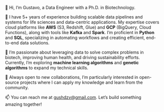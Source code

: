 👋 Hi, I’m Gustavo, a Data Engineer with a Ph.D. in Biotechnology.

🧬 I have 5+ years of experience building scalable data pipelines and systems for life sciences and data-centric applications. My expertise covers cloud platforms like **AWS** (S3, Redshift, Glue) and **GCP** (BigQuery, Cloud Functions), along with tools like **Kafka** and **Spark**. I’m proficient in **Python** and **SQL**, specializing in automating workflows and creating efficient, end-to-end data solutions.

🔬 I’m passionate about leveraging data to solve complex problems in biotech, improving human health, and driving sustainability efforts. Currently, I’m exploring **machine learning algorithms** and **genetic algorithms** to expand my technical skills.

🌱 Always open to new collaborations, I’m particularly interested in open-source projects where I can apply my knowledge and learn from the community.

📫 You can reach me at [gushdzv@gmail.com](mailto:gushdzv@gmail.com). Let’s build something amazing together!


<!---
gushdzv/gushdzv is a ✨ special ✨ repository because its `README.md` (this file) appears on your GitHub profile.
You can click the Preview link to take a look at your changes.
--->

